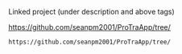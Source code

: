 
Linked project (under description and above tags)

https://github.com/seanpm2001/ProTraApp/tree/

```
https://github.com/seanpm2001/ProTraApp/tree/
```

